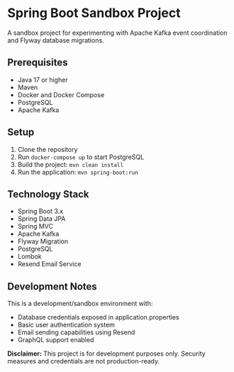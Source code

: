 # Spring Boot Sandbox Project

A sandbox project for experimenting with Apache Kafka event coordination and Flyway database migrations.

## Prerequisites

- Java 17 or higher
- Maven
- Docker and Docker Compose
- PostgreSQL
- Apache Kafka

## Setup

1. Clone the repository
2. Run `docker-compose up` to start PostgreSQL
3. Build the project: `mvn clean install`
4. Run the application: `mvn spring-boot:run`

## Technology Stack

- Spring Boot 3.x
- Spring Data JPA
- Spring MVC
- Apache Kafka
- Flyway Migration
- PostgreSQL
- Lombok
- Resend Email Service

## Development Notes

This is a development/sandbox environment with:

- Database credentials exposed in application.properties
- Basic user authentication system
- Email sending capabilities using Resend
- GraphQL support enabled

**Disclaimer:** This project is for development purposes only. Security measures and credentials are not
production-ready.

